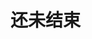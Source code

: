 # 还未结束

<!-- HTML + CSS:
1. 完成至299课 差一个大案例，3dcss以及移动端布局相关
2. 不理解什么是flex布局，grid布局

JS:
1. 差JS进阶
2. 完成Profile1.0
3. 差P135 综合大案例， 自己写 P143-P151案例

Vue：
1. 完成至39课



Java：
1. 完成至69/200
2. 面向对象高级
3. 常用API
4. 集合框架
5. IO流
6. 多线程
7. 网络通信
8. JAVA高级
9. P74 P75综合案例 -->